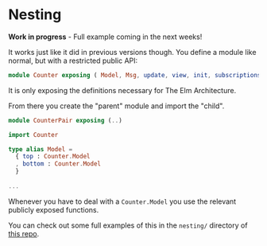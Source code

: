 # Nesting

**Work in progress** - Full example coming in the next weeks!

It works just like it did in previous versions though. You define a module like normal, but with a restricted public API:

```elm
module Counter exposing ( Model, Msg, update, view, init, subscriptions )
```

It is only exposing the definitions necessary for The Elm Architecture.

From there you create the "parent" module and import the "child".

```elm
module CounterPair exposing (..)

import Counter

type alias Model =
  { top : Counter.Model
  , bottom : Counter.Model
  }
  
...
```

Whenever you have to deal with a `Counter.Model` you use the relevant publicly exposed functions.

You can check out some full examples of this in the `nesting/` directory of [this repo](https://github.com/evancz/elm-architecture-tutorial).
